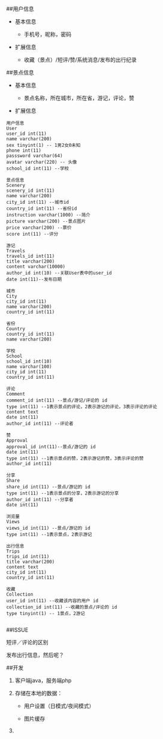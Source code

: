 ##用户信息

+ 基本信息
    
    - 手机号，昵称，密码

+ 扩展信息

	- 收藏（景点）/短评/赞/系统消息/发布的出行纪录
	

##景点信息

+ 基本信息

	- 景点名称，所在城市，所在省，游记，评论，赞
	

+ 扩展信息	 

	
```
用户信息
User 
user_id int(11)
name varchar(200)
sex tinyint(1) -- 1男2女0未知
phone int(11)
passsword varchar(64)
avatar varchar(220) -- 头像
school_id int(11) --学校

景点信息
Scenery
scenery_id int(11) 
name varchar(200)
city_id int(11) --城市id
country_id int(11) --省份id
instruction varchar(1000) --简介
picture varchar(200) --景点图片
price varchar(200) --票价
score int(11) --评分

游记
Travels
travels_id int(11)
title varchar(200)
content varchar(10000)
author_id int(10) --关联User表中的user_id
date int(11)--发布日期

城市
City
city_id int(11)
name varchar(200)
country_id int(11)

省份
Country
country_id int(11)
name varchar(200)

学校
School
school_id int(10)
name varchar(100)
city_id int(11)
country_id int(11)

评论
Comment
comment_id int(11) --景点/游记/评论的 id
type int(11) --1表示景点的评论，2表示游记的评论，3表示评论的评论
content text
date int(11)
author_id int(11) --评论者

赞
Approval
approval_id int(11)--景点/游记的 id
date int(11)
type int(11) --1表示景点的赞，2表示游记的赞，3表示评论的赞
author_id int(11)

分享
Share
share_id int(11) --景点/游记的 id
type int(11) --1表示景点的分享，2表示游记的分享
author_id int(11) --分享者
date int(11)

浏览量
Views
views_id int(11) --景点/游记的 id
type int(11) --1表示景点，2表示游记

出行信息
Trips
trips_id int(11)
title varchar(200)
content text
city_id int(11)
country_id int(11)

收藏
Collection
user_id int(11) --收藏该内容的用户 id
collection_id int(11) --收藏的景点/评论的 id
type tinyint(1) -- 1景点，2游记


```

##ISSUE

短评／评论的区别

发布出行信息，然后呢？	
	
	
	
##开发

1. 客户端java，服务端php	
	
2. 存储在本地的数据：

	+ 用户设置（日模式/夜间模式）
	
	+ 图片缓存
	
3. 

